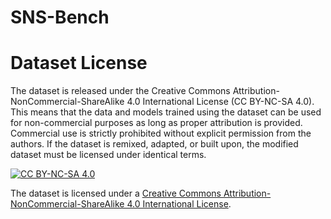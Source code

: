 # SNS-Bench


# Dataset License
The dataset is released under the Creative Commons Attribution-NonCommercial-ShareAlike 4.0 International License (CC BY-NC-SA 4.0). This means that the data and models trained using the dataset can be used for non-commercial purposes as long as proper attribution is provided. Commercial use is strictly prohibited without explicit permission from the authors. If the dataset is remixed, adapted, or built upon, the modified dataset must be licensed under identical terms.

[![CC BY-NC-SA 4.0](https://img.shields.io/badge/License-CC%20BY--NC--SA%204.0-lightgrey.svg)](http://creativecommons.org/licenses/by-nc-sa/4.0/)

The dataset is licensed under a
[Creative Commons Attribution-NonCommercial-ShareAlike 4.0 International License](http://creativecommons.org/licenses/by-nc-sa/4.0/).
